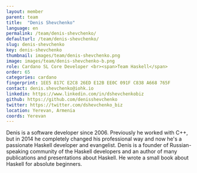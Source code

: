```yaml
---
layout: member
parent: team
title:  "Denis Shevchenko"
language: en
permalink: /team/denis-shevchenko/
defaulturl: /team/denis-shevchenko/
slug: denis-shevchenko
key: denis-shevchenko
thumbnail: images/team/denis-shevchenko.png
image: images/team/denis-shevchenko-b.png
role: Cardano SL Core Developer <br><span>Team Haskell</span>
order: 65
categories: cardano
fingerprint: 1EE5 817C E2C8 26ED E12B EE0C 091F C838 A668 765F
contact: denis.shevchenko@iohk.io
linkedin: https://www.linkedin.com/in/dshevchenkobiz
github: https://github.com/denisshevchenko
twitter: https://twitter.com/dshevchenko_biz
location: Yerevan, Armenia
coords: Yerevan
---
```

Denis is a software developer since 2006. Previously he worked with C++, but in 2014 he completely changed his professional way and now he's a passionate Haskell developer and evangelist. Denis is a founder of Russian-speaking community of the Haskell developers and an author of many publications and presentations about Haskell. He wrote a small book about Haskell for absolute beginners.
